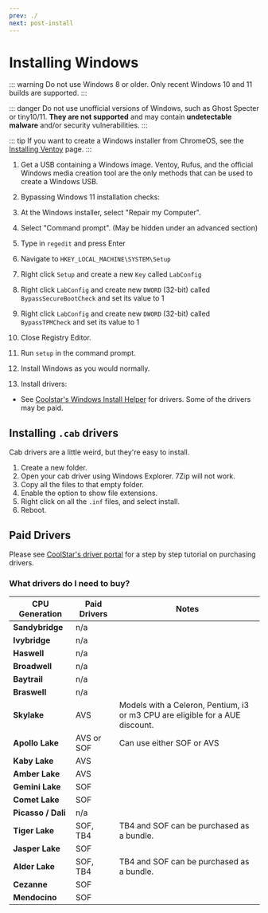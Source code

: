 ```yaml
---
prev: ./
next: post-install
---
```

# Installing Windows

::: warning
Do not use Windows 8 or older. Only recent Windows 10 and 11 builds are supported.
:::

::: danger
Do not use unofficial versions of Windows, such as Ghost Specter or tiny10/11. **They are not supported** and may contain **undetectable malware** and/or security vulnerabilities.
:::

::: tip
If you want to create a Windows installer from ChromeOS, see the [Installing Ventoy](../firmware/ventoy.md) page.
:::

1. Get a USB containing a Windows image. Ventoy, Rufus, and the official Windows media creation tool are the only methods that can be used to create a Windows USB.

2. Bypassing Windows 11 installation checks:

  1. At the Windows installer, select "Repair my Computer".
  2. Select "Command prompt". (May be hidden under an advanced section)
  3. Type in `regedit` and press Enter
  4. Navigate to `HKEY_LOCAL_MACHINE\SYSTEM\Setup`
  5. Right click `Setup` and create a new `Key` called `LabConfig`
  6. Right click `LabConfig` and create new `DWORD` (32-bit) called `BypassSecureBootCheck` and set its value to 1
  7. Right click `LabConfig` and create new `DWORD` (32-bit) called `BypassTPMCheck` and set its value to 1
  8. Close Registry Editor.
  9. Run `setup` in the command prompt.
  10. Install Windows as you would normally.

3. Install drivers:
  - See [Coolstar's Windows Install Helper](https://coolstar.org/chromebook/windows-install.html) for drivers. Some of the drivers may be paid. 

## Installing `.cab` drivers
Cab drivers are a little weird, but they're easy to install.

1. Create a new folder.
2. Open your cab driver using Windows Explorer. 7Zip will not work.
3. Copy all the files to that empty folder.
4. Enable the option to show file extensions.
5. Right click on all the `.inf` files, and select install.
6. Reboot.

## Paid Drivers

Please see [CoolStar's driver portal](https://coolstar.org/chromebook/driverlicense/login.html) for a step by step tutorial on purchasing drivers.

### What drivers do I need to buy?
   
| CPU Generation     | Paid Drivers     | Notes         |
| ----------------   | ---------------- | ------------- |
| **Sandybridge**    | n/a              |
| **Ivybridge**      | n/a              |
| **Haswell**        | n/a              |
| **Broadwell**      | n/a              | 
| **Baytrail**       | n/a              |
| **Braswell**       | n/a              |
| **Skylake**        | AVS              | Models with a Celeron, Pentium, i3 or m3 CPU are eligible for a AUE discount.
| **Apollo Lake**    | AVS or SOF       | Can use either SOF or AVS
| **Kaby Lake**      | AVS              |
| **Amber Lake**     | AVS              |
| **Gemini Lake**    | SOF              |
| **Comet Lake**     | SOF              |
| **Picasso / Dali** | n/a              | 
| **Tiger Lake**     | SOF, TB4         | TB4 and SOF can be purchased as a bundle.
| **Jasper Lake**    | SOF              |
| **Alder Lake**     | SOF, TB4         | TB4 and SOF can be purchased as a bundle.
| **Cezanne**        | SOF              |
| **Mendocino**      | SOF              |
